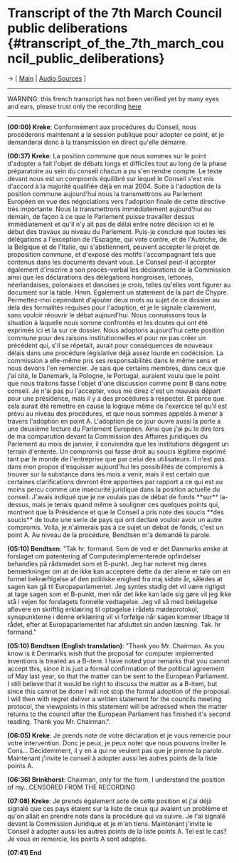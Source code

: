 # Transcript of the 7th March Council public deliberations {#transcript_of_the_7th_march_council_public_deliberations}

-\> \[ [ Main](Cons050307En "wikilink") \| [Audio
Sources](http://media.ffii.org/Council050307/ "wikilink") \]

------------------------------------------------------------------------

WARNING: this french transcript has not been verified yet by many eyes
and ears, please trust only the recording
[here](http://media.ffii.org/Council050307/ "wikilink")

------------------------------------------------------------------------

**(00:00) Kreke**: Conformément aux procédures du Conseil, nous
procéderons maintenant a la session publique pour adopter ce point, et
je demanderai donc à la transmission en direct qu\'elle démarre.

**(00:37) Kreke**: La position commune que nous sommes sur le point
d\'adopter a fait l\'objet de débats longs et difficiles tout au long de
la phase préparatoire au sein du conseil chacun a pu s\'en rendre
compte. Le texte devant nous est un compromis équilibré sur lequel le
Conseil s\'est mis d\'accord à la majorité qualifiée déjà en mai 2004.
Suite à l\'adoption de la position commune aujourd\'hui nous la
transmettrons au Parlement Européen en vue des négociations vers
l\'adoption finale de cette directive très importante. Nous la
transmettrons immédiatement aujourd\'hui ou demain, de façon à ce que le
Parlement puisse travailler dessus immédiatement et qu\'il n\'y ait pas
de délai entre notre décision ici et le début des travaux au niveau du
Parlement. Puis-je conclure que toutes les délégations a l\'exception de
l\'Espagne, qui vote contre, et de l\'Autriche, de la Belgique et de
l\'Italie, qui s\'abstiennent, peuvent accepter le projet de proposition
commune, et d\'exposé des motifs l\'accompagnant tels que contenus dans
les documents devant vous. Le Conseil peut-il accepter également
d\'inscrire a son procès-verbal les déclarations de la Commission ainsi
que les déclarations des délégations hongroises, lettones,
néerlandaises, polonaises et danoises je crois, telles qu\'elles vont
figurer au document sur la table. Hmm. Egalement un statement de la part
de Chypre. Permettez-moi cependant d\'ajouter deux mots au sujet de ce
dossier au dela des formalités requises pour l\'adoption, et je le
signale clairement, sans vouloir réouvrir le débat aujourd\'hui. Nous
connaissons tous la situation à laquelle nous somme confrontés et les
doutes qui ont été exprimés ici et la sur ce dossier. Nous adoptons
aujourd\'hui cette position commune pour des raisons institutionnelles
et pour ne pas créer un précédent qui, s\'il se répetait, aurait pour
conséquences de nouveaux délais dans une procédure législative déjà
assez lourde en codécision. La commission a elle-même pris ses
responsabilités dans le même sens et nous devons l\'en remercier. Je
sais que certains membres, dans ceux que j\'ai cité, le Danemark, la
Pologne, le Portugal, auraient voulu que le point que nous traitons
fasse l\'objet d\'une discussion comme point B dans notre conseil. Je
n\'ai pas pu l\'accepter, vous me direz c\'est un mauvais départ pour
une présidence, mais il y a des procédures à respecter. Et parce que
cela aurait été remettre en cause la logique même de l\'exercice tel
qu\'il est prévu au niveau des procédures, et que nous sommes appelés à
mener à travers l\'adoption en point A. L\'adoption de ce jour ouvre
aussi la porte a une deuxième lecture du Parlement Européen. Ainsi que
j\'ai pu le dire lors de ma comparution devant la Commission des
Affaires juridiques du Parlement au mois de janvier, il conviendra que
les institutions dégagent un terrain d\'entente. Un compromis qui fasse
droit au soucis légitime exprimé tant par le monde de l\'entreprise que
par celui des utilisateurs. Il n\'est pas dans mon propos d\'esquisser
aujourd\'hui les possibilités de compromis à trouver sur la substance
dans les mois a venir, mais il est certain que certaines clarifications
devront être apportées par rapport a ce qui est au moins percu comme une
insecurité juridique dans la position actuelle du conseil. J\'avais
indiqué que je ne voulais pas de débat de fonds \*\*sur\*\* la-dessus,
mais je tenais quand même à souligner ces quelques points qui, montrent
que la Présidence et que le Conseil a pris note des soucis \*\*des
soucis\*\* de toute une serie de pays qui ont declaré vouloir avoir un
autre compromis. Voila, je n\'aimerais pas à ce sujet un debat de fonds,
c\'est un point A. Au niveau de la procédure, Bendtsen m\'a demandé la
parole.

**(05:10) Bendtsen**: \"Tak hr. formand. Som de ved er det Danmarks
ønske at forslaget om patentering af Computerimplementerede opfindelser
behandles på rådsmødet som et B-punkt. Jeg har noteret mig deres
bemærkninger om at de ikke kan acceptere dette da der alene er tale om
en formel bekræftigelse af den politiske enighed fra maj sidste år,
således at sagen kan gå til Europaparlamentet. Jeg syntes stadig det vil
være rigtigst at tage sagen som et B-punkt, men når det ikke kan lade
sig gøre vil jeg ikke stå i vejen for forslagets formelle vedtagelse.
Jeg vil så med beklagelse aflevere en skriftlig erklæring til optagelse
i rådets mødeprotokol, synspunkterne i denne erklæring vil vi forfølge
når sagen kommer tilbage til rådet, efter at Europaparlementet har
afsluttet sin anden læsning. Tak. hr formand.\"

**(05:10) Bendtsen (English translation)**: \"Thank you Mr. Chairman. As
you know is it Denmarks wish that the proposal for computer implemented
inventions is treated as a B-item. I have noted your remarks that you
cannot accept this, since it is just a formal confirmation of the
political agreement of May last year, so that the matter can be sent to
the European Parliament. I still believe that it would be right to
discuss the matter as a B-item, but since this cannot be done I will not
stop the formal adoption of the proposal. I will then with regret
deliver a written statement for the councils meeting protocol, the
viewpoints in this statement will be adressed when the matter returns to
the council after the European Parliament has finished it\'s second
reading. Thank you Mr. Chairman.\".

**(06:05) Kreke**: Je prends note de votre déclaration et je vous
remercie pour votre intervention. Donc je peux, je peux noter que nous
pouvons inviter le Cons\... Décidemment, il y en a qui ne veulent pas
que je prenne la parole. Maintenant j\'invite le conseil à adopter aussi
les autres points de la liste points A.

**(06:36) Brinkhorst**: Chairman, only for the form, I understand the
position of my\...CENSORED FROM THE RECORDING

**(07:08) Kreke**: Je prends également acte de cette position et j\'ai
déjà signalé que ces pays étaient sur la liste de ceux qui avaient un
problème et qu\'on allait en prendre note dans la procédure qui va
suivre. Je l\'ai signalé devant la Commission Juridique et je m\'en
tiens. Maintenant j\'invite le Conseil à adopter aussi les autres points
de la liste points A. Tel est le cas? Je vous en remercie, les points A
sont adoptés.

**(07:41) End**
